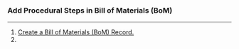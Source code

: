 
### Add Procedural Steps in Bill of Materials (BoM)
____

1. [Create a Bill of Materials (BoM) Record.](Creating%20a%20Bill%20of%20Materials%20(BOM)%20Record.md)
2. 